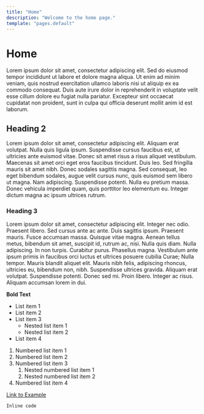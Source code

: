 ```yaml
---
title: "Home"
description: "Welcome to the home page."
template: "pages.default"
---
```


# Home

Lorem ipsum dolor sit amet, consectetur adipiscing elit. Sed do eiusmod tempor incididunt ut labore et dolore magna aliqua. Ut enim ad minim veniam, quis nostrud exercitation ullamco laboris nisi ut aliquip ex ea commodo consequat. Duis aute irure dolor in reprehenderit in voluptate velit esse cillum dolore eu fugiat nulla pariatur. Excepteur sint occaecat cupidatat non proident, sunt in culpa qui officia deserunt mollit anim id est laborum.

## Heading 2

Lorem ipsum dolor sit amet, consectetur adipiscing elit. Aliquam erat volutpat. Nulla quis ligula ipsum. Suspendisse cursus faucibus est, ut ultricies ante euismod vitae. Donec sit amet risus a risus aliquet vestibulum. Maecenas sit amet orci eget eros faucibus tincidunt. Duis leo. Sed fringilla mauris sit amet nibh. Donec sodales sagittis magna. Sed consequat, leo eget bibendum sodales, augue velit cursus nunc, quis euismod sem libero ut magna. Nam adipiscing. Suspendisse potenti.  Nulla eu pretium massa. Donec vehicula imperdiet quam, quis porttitor leo elementum eu. Integer dictum magna ac ipsum ultrices rutrum.

### Heading 3

Lorem ipsum dolor sit amet, consectetur adipiscing elit. Integer nec odio. Praesent libero. Sed cursus ante ac ante. Duis sagittis ipsum. Praesent mauris. Fusce accumsan massa. Quisque vitae magna. Aenean tellus metus, bibendum sit amet, suscipit id, rutrum ac, nisi. Nulla quis diam. Nulla adipiscing. In non turpis. Curabitur purus. Phasellus magna. Vestibulum ante ipsum primis in faucibus orci luctus et ultrices posuere cubilia Curae; Nulla tempor. Mauris blandit aliquet elit. Mauris nibh felis, adipiscing rhoncus, ultricies eu, bibendum non, nibh. Suspendisse ultrices gravida.  Aliquam erat volutpat.  Suspendisse potenti.  Donec sed mi.  Proin libero.  Integer ac risus.  Aliquam accumsan lorem in dui.

**Bold Text**

*   List item 1
*   List item 2
*   List item 3
    *   Nested list item 1
    *   Nested list item 2
*   List item 4

1.  Numbered list item 1
2.  Numbered list item 2
3.  Numbered list item 3
    1.  Nested numbered list item 1
    2.  Nested numbered list item 2
4.  Numbered list item 4

[Link to Example](https://www.example.com)

`Inline code`